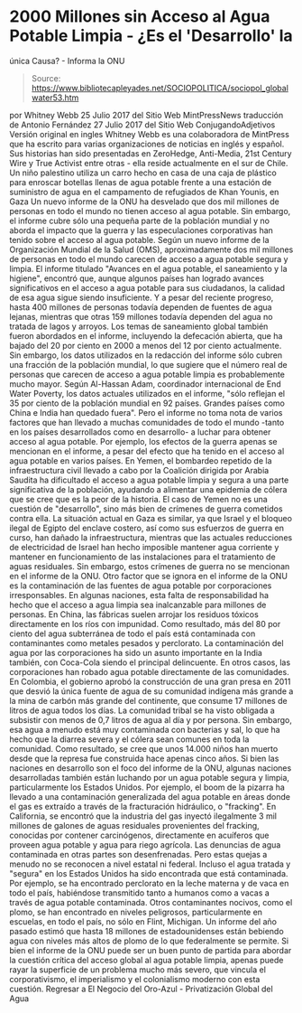 # 2000 Millones sin Acceso al Agua Potable Limpia - ¿Es el 'Desarrollo' la 
única Causa? - Informa la ONU

> Source: https://www.bibliotecapleyades.net/SOCIOPOLITICA/sociopol_globalwater53.htm

por Whitney Webb 25 Julio 2017
del Sitio Web MintPressNews traducción de Antonio Fernández 27 Julio 2017 del Sitio Web ConjugandoAdjetivos
Versión original en ingles
Whitney Webb es una colaboradora de MintPress que ha escrito para varias organizaciones de noticias en inglés y español.
Sus historias han sido presentadas en ZeroHedge, Anti-Media, 21st Century Wire y True Activist entre otras - ella reside actualmente en el sur de Chile.
Un niño palestino utiliza
un carro hecho en casa de una caja de plástico
para enroscar botellas llenas de agua potable
frente a una estación de suministro de agua
en el campamento de refugiados de Khan Younis, en Gaza
Un nuevo informe de la ONU ha desvelado que dos mil millones de personas en todo el mundo no tienen acceso al agua potable.
Sin embargo, el informe cubre sólo una pequeña parte de la población mundial y no aborda el impacto que la guerra y las especulaciones corporativas han tenido sobre el acceso al agua potable.
Según un nuevo informe de la Organización Mundial de la Salud (OMS), aproximadamente dos mil millones de personas en todo el mundo carecen de acceso a agua potable segura y limpia.
El informe titulado "Avances en el agua potable, el saneamiento y la higiene", encontró que, aunque algunos países han logrado avances significativos en el acceso a agua potable para sus ciudadanos, la calidad de esa agua sigue siendo insuficiente.
Y a pesar del reciente progreso, hasta 400 millones de personas todavía dependen de fuentes de agua lejanas, mientras que otras 159 millones todavía dependen del agua no tratada de lagos y arroyos.
Los temas de saneamiento global también fueron abordados en el informe, incluyendo la defecación abierta, que ha bajado del 20 por ciento en 2000 a menos del 12 por ciento actualmente.
Sin embargo, los datos utilizados en la redacción del informe sólo cubren una fracción de la población mundial, lo que sugiere que el número real de personas que carecen de acceso a agua potable limpia es probablemente mucho mayor.
Según Al-Hassan Adam, coordinador internacional de End Water Poverty, los datos actuales utilizados en el informe,
"sólo reflejan el 35 por ciento de la población mundial en 92 países. Grandes países como China e India han quedado fuera".
Pero el informe no toma nota de varios factores que han llevado a muchas comunidades de todo el mundo -tanto en los países desarrollados como en desarrollo- a luchar para obtener acceso al agua potable.
Por ejemplo, los efectos de la guerra apenas se mencionan en el informe, a pesar del efecto que ha tenido en el acceso al agua potable en varios países.
En Yemen, el bombardeo repetido de la infraestructura civil llevado a cabo por la Coalición dirigida por Arabia Saudita ha dificultado el acceso a agua potable limpia y segura a una parte significativa de la población, ayudando a alimentar una epidemia de cólera que se cree que es la peor de la historia.
El caso de Yemen no es una cuestión de "desarrollo", sino más bien de crímenes de guerra cometidos contra ella.
La situación actual en Gaza es similar, ya que Israel y el bloqueo ilegal de Egipto del enclave costero, así como sus esfuerzos de guerra en curso, han dañado la infraestructura, mientras que las actuales reducciones de electricidad de Israel han hecho imposible mantener agua corriente y mantener en funcionamiento de las instalaciones para el tratamiento de aguas residuales.
Sin embargo, estos crímenes de guerra no se mencionan en el informe de la ONU.
Otro factor que se ignora en el informe de la ONU es la contaminación de las fuentes de agua potable por corporaciones irresponsables.
En algunas naciones, esta falta de responsabilidad ha hecho que el acceso a agua limpia sea inalcanzable para millones de personas. En China, las fábricas suelen arrojar los residuos tóxicos directamente en los ríos con impunidad.
Como resultado, más del 80 por ciento del agua subterránea de todo el país está contaminada con contaminantes como metales pesados y perclorato.
La contaminación del agua por las corporaciones ha sido un asunto importante en la India también, con Coca-Cola siendo el principal delincuente.
En otros casos, las corporaciones han robado agua potable directamente de las comunidades.
En Colombia, el gobierno aprobó la construcción de una gran presa en 2011 que desvió la única fuente de agua de su comunidad indígena más grande a la mina de carbón más grande del continente, que consume 17 millones de litros de agua todos los días.
La comunidad tribal se ha visto obligada a subsistir con menos de 0,7 litros de agua al día y por persona. Sin embargo, esa agua a menudo está muy contaminada con bacterias y sal, lo que ha hecho que la diarrea severa y el cólera sean comunes en toda la comunidad.
Como resultado, se cree que unos 14.000 niños han muerto desde que la represa fue construida hace apenas cinco años.
Si bien las naciones en desarrollo son el foco del informe de la ONU, algunas naciones desarrolladas también están luchando por un agua potable segura y limpia, particularmente los Estados Unidos.
Por ejemplo, el boom de la pizarra ha llevado a una contaminación generalizada del agua potable en áreas donde el gas es extraído a través de la fracturación hidráulico, o "fracking".
En California, se encontró que la industria del gas inyectó ilegalmente 3 mil millones de galones de aguas residuales provenientes del fracking, conocidas por contener carcinógenos, directamente en acuíferos que proveen agua potable y agua para riego agrícola.
Las denuncias de agua contaminada en otras partes son desenfrenadas. Pero estas quejas a menudo no se reconocen a nivel estatal ni federal.
Incluso el agua tratada y "segura" en los Estados Unidos ha sido encontrada que está contaminada.
Por ejemplo, se ha encontrado perclorato en la leche materna y de vaca en todo el país, habiéndose transmitido tanto a humanos como a vacas a través de agua potable contaminada.
Otros contaminantes nocivos, como el plomo, se han encontrado en niveles peligrosos, particularmente en escuelas, en todo el país, no sólo en Flint, Michigan.
Un informe del año pasado estimó que hasta 18 millones de estadounidenses están bebiendo agua con niveles más altos de plomo de lo que federalmente se permite.
Si bien el informe de la ONU puede ser un buen punto de partida para abordar la cuestión crítica del acceso global al agua potable limpia, apenas puede rayar la superficie de un problema mucho más severo, que vincula el corporativismo, el imperialismo y el colonialismo moderno con esta cuestión.
Regresar a El Negocio del Oro-Azul - Privatización Global del Agua
